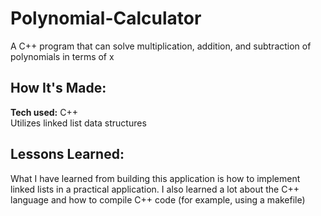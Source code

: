 # Polynomial-Calculator
A C++ program that can solve multiplication, addition, and subtraction of polynomials in terms of x

<!-- ## Demo Video: -->

## How It's Made:
**Tech used:** C++\
Utilizes linked list data structures

<!-- ## Optimizations -->


## Lessons Learned:

What I have learned from building this application is how to implement linked lists in a practical application. I also learned a lot about the C++ language and how to compile C++ code (for example, using a makefile)


